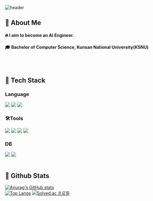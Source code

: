 <div>
  
  <!--Header-->
  ![header](https://capsule-render.vercel.app/api?type=waving&color=gradient&height=300&section=header&text=Gondra's%20GitHub%20%F0%9F%A4%97)
  
</div>

<div>
  <!--Body-->
  
  ## 👀 About Me
  #### :fire: I aim to become an AI Engineer.<br/>
  #### :mortar_board: Bachelor of Computer Science, Kunsan National University(KSNU)
  <br/>
  <br/>
  
  ## 🧱 Tech Stack
  ### Language
  <!--C-->
  <img src="https://img.shields.io/badge/-A8B9CC?style=flat-square&logo=C&logoColor=white"/>
  <!--Java-->
  <img src="https://img.shields.io/badge/Java-007396?style=flat-square&logo=OpenJDK&logoColor=white"/>
  <!--Python-->
  <img src="https://img.shields.io/badge/Python-3776AB?style=flat-square&logo=Python&logoColor=white"/>


   ### 🛠Tools
  <!--Visual Studio-->
  <img src="https://img.shields.io/badge/Visual Studio-AC75D7?style=flat-square&l"/>
  <!--Android Studio-->
  <img src="https://img.shields.io/badge/Android Studio-3DDC84?style=flat-square&logo=Android&logoColor=white"/>
  <!--Jupyter-->
  <img src="https://img.shields.io/badge/Android Studio-3DDC84?style=flat-square&logo=Android&logoColor=white"/>
  <!--VS code-->
  <img src="https://img.shields.io/badge/Android Studio-3DDC84?style=flat-square&logo=Android&logoColor=white"/>
  

  <br/>

  ### DB
  <!--MySQL-->
  <img src="https://img.shields.io/badge/MySQL-4479A1?style=flat-square&logo=MySQL&logoColor=white"/>
  <!--Firebase-->
  <img src="https://img.shields.io/badge/Firebase-DD2C00?style=flat-square&logo=Firebase&logoColor=white"/>
 
  
  
  
  <br/>
  <br/>
  
  ## 🤔 Github Stats
 [![Anurag's GitHub stats](https://github-readme-stats.vercel.app/api?username=Gondra98)](https://github.com/anuraghazra/github-readme-stats)
  <br/>
  [![Top Langs](https://github-readme-stats.vercel.app/api/top-langs/?username=Gondra98)](https://github.com/anuraghazra/github-readme-stats)
  [![Solved.ac
프로필](http://mazassumnida.wtf/api/v2/generate_badge?boj={handle})](https://solved.ac/{handle})
  
</div>






<!--
**Gondra98/Gondra98** is a ✨ _special_ ✨ repository because its `README.md` (this file) appears on your GitHub profile.

Here are some ideas to get you started:

- 🔭 I’m currently working on ...
- 🌱 I’m currently learning ...
- 👯 I’m looking to collaborate on ...
- 🤔 I’m looking for help with ...
- 💬 Ask me about ...
- 📫 How to reach me: ...
- 😄 Pronouns: ...
- ⚡ Fun fact: ...
-->
